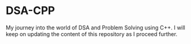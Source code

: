 # DSA-CPP
My journey into the world of DSA and Problem Solving using C++.
I will keep on updating the content of this repository as I proceed further.
